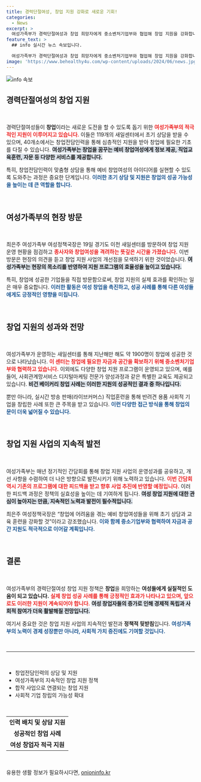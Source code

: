 ```yaml
---
title: 경력단절여성, 창업 지원 강화로 새로운 기회!
categories:
  - News
excerpt: >
  여성가족부가 경력단절여성과 창업 희망자에게 중소벤처기업부와 협업해 창업 지원을 강화합니다. 초기 상담부터 직업 교육까지, 창업 성공 사례가 속속 등장하는 현장을 만나보세요!
feature_text: >
  ## info 실시간 뉴스 속보입니다.

  여성가족부가 경력단절여성과 창업 희망자에게 중소벤처기업부와 협업해 창업 지원을 강화합니다. 초기 상담부터 직업 교육까지, 창업 성공 사례가 속속 등장하는 현장을 만나보세요!
image: 'https://www.behealthy4u.com/wp-content/uploads/2024/06/news.jpg'
---
```


<p><img src="https://www.behealthy4u.com/wp-content/uploads/2024/06/news.jpg" alt="info 속보" /></p>

<h2 data-ke-size="size26">경력단절여성의 창업 지원</h2>

<p data-ke-size="size16">&nbsp;</p>

<p>경력단절여성들이 <b>창업</b>이라는 새로운 도전을 할 수 있도록 돕기 위한 <b><span style="color: #ee2323;">여성가족부의 적극적인 지원이 이루어지고 있습니다.</span></b> 이들은 119개의 새일센터에서 초기 상담을 받을 수 있으며, 40개소에서는 창업전담인력을 통해 심층적인 지원을 받아 창업에 필요한 기초를 다질 수 있습니다. <b><span style="background-color: #21538527;">여성가족부는 창업을 꿈꾸는 예비 창업여성에게 정보 제공, 직업교육훈련, 자문 등 다양한 서비스를 제공합니다.</span></b></p>

<p>특히, 창업전담인력이 맞춤형 상담을 통해 예비 창업여성의 아이디어를 실현할 수 있도록 도와주는 과정은 중요한 단계입니다. <b><span style="color: #1a5490;">이러한 초기 상담 및 지원은 창업의 성공 가능성을 높이는 데 큰 역할을 합니다.</span></b></p>

<p data-ke-size="size16">&nbsp;</p>

<h2 data-ke-size="size26">여성가족부의 현장 방문</h2>

<p data-ke-size="size16">&nbsp;</p>

<p>최은주 여성가족부 여성정책국장은 19일 경기도 이천 새일센터를 방문하여 창업 지원 운영 현황을 점검하고 <b><span style="color: #ee2323;">종사자와 창업여성을 격려하는 뜻깊은 시간을 가졌습니다.</span></b> 이번 방문은 현장의 의견을 듣고 창업 지원 사업의 개선점을 모색하기 위한 것이었습니다. <b><span style="background-color: #21538527;">여성가족부는 현장의 목소리를 반영하여 지원 프로그램의 효율성을 높이고 있습니다.</span></b></p>

<p>특히, 창업에 성공한 기업들을 직접 방문함으로써, 창업 지원의 실제 효과를 확인하는 일은 매우 중요합니다. <b><span style="color: #1a5490;">이러한 활동은 여성 창업을 촉진하고, 성공 사례를 통해 다른 여성들에게도 긍정적인 영향을 미칩니다.</span></b></p>

<p data-ke-size="size16">&nbsp;</p>

<h2 data-ke-size="size26">창업 지원의 성과와 전망</h2>

<p data-ke-size="size16">&nbsp;</p>

<p>여성가족부가 운영하는 새일센터를 통해 지난해만 해도 약 1900명이 창업에 성공한 것으로 나타났습니다. <b><span style="color: #ee2323;">이 센터는 창업에 필요한 자금과 공간을 확보하기 위해 중소벤처기업부와 협력하고 있습니다.</span></b> 이외에도 다양한 창업 지원 프로그램이 운영되고 있으며, 예를 들어, 사회관계망서비스 디지털마케팅 전문가 양성과정과 같은 특별한 교육도 제공되고 있습니다. <b><span style="background-color: #21538527;">비건 베이커리 창업 사례는 이러한 지원의 성공적인 결과 중 하나입니다.</span></b></p>

<p>뿐만 아니라, 실시간 방송 판매(라이브커머스) 직업훈련을 통해 반려견 용품 사회적 기업을 창립한 사례 또한 큰 주목을 받고 있습니다. <b><span style="color: #1a5490;">이런 다양한 접근 방식을 통해 창업의 문이 더욱 넓어질 수 있습니다.</span></b></p>

<p data-ke-size="size16">&nbsp;</p>

<h2 data-ke-size="size26">창업 지원 사업의 지속적 발전</h2>

<p data-ke-size="size16">&nbsp;</p>

<p>여성가족부는 매년 정기적인 간담회를 통해 창업 지원 사업의 운영성과를 공유하고, 개선 사항을 수렴하여 더 나은 방향으로 발전시키기 위해 노력하고 있습니다. <b><span style="color: #ee2323;">이번 간담회 역시 기존의 프로그램에 대한 피드백을 받고 향후 사업 추진에 반영할 예정입니다.</span></b> 이러한 피드백 과정은 정책의 실효성을 높이는 데 기여하게 됩니다. <b><span style="background-color: #21538527;">여성 창업 지원에 대한 관심이 높아지는 만큼, 지속적인 노력과 발전이 필수적입니다.</span></b></p>

<p>최은주 여성정책국장은 “창업에 어려움을 겪는 예비 창업여성들을 위해 초기 상담과 교육 훈련을 강화할 것”이라고 강조했습니다. <b><span style="color: #1a5490;">이와 함께 중소기업부와 협력하여 자금과 공간 지원도 적극적으로 이어갈 계획입니다.</span></b></p>

<p data-ke-size="size16">&nbsp;</p>

<h2 data-ke-size="size26">결론</h2>

<p data-ke-size="size16">&nbsp;</p>

<p>여성가족부의 경력단절여성 창업 지원 정책은 <b>창업</b>을 희망하는 <b>여성들에게 실질적인 도움이 되고 있습니다.</b> <b><span style="color: #ee2323;">실제 창업 성공 사례를 통해 긍정적인 효과가 나타나고 있으며, 앞으로도 이러한 지원이 계속되어야 합니다.</span></b> <b><span style="background-color: #21538527;">여성 창업자들의 증가로 인해 경제적 독립과 사회적 참여가 더욱 활발해질 전망입니다.</span></b></p>

<p>여기서 중요한 것은 창업 지원 사업의 지속적인 발전과 <b>정책적 뒷받침</b>입니다. <b><span style="color: #1a5490;">여성가족부의 노력이 경제 성장뿐만 아니라, 사회적 가치 증진에도 기여할 것입니다.</span></b></p>

<p data-ke-size="size16">&nbsp;</p>

<hr />

<p data-ke-size="size16">&nbsp;</p>

<ul>
    <li>창업전담인력의 상담 및 지원</li>
    <li>여성가족부의 지속적인 창업 지원 정책</li>
    <li>합작 사업으로 연결되는 창업 지원</li>
    <li>사회적 기업 창립의 가능성 확대</li>
</ul>

<p data-ke-size="size16">&nbsp;</p>

<table>
    <tr>
        <td style="text-align: center; height: 17px;"><b>인력 배치 및 상담 지원</b></td>
    </tr>
    <tr>
        <td style="text-align: center; height: 17px;"><b>성공적인 창업 사례</b></td>
    </tr>
    <tr>
        <td style="text-align: center; height: 17px;"><b>여성 창업자 적극 지원</b></td>
    </tr>
</table>

<p data-ke-size="size16">&nbsp;</p>
유용한 생활 정보가 필요하시다면, <a href="https://onioninfo.kr" rel="dofollow">onioninfo.kr</a>


